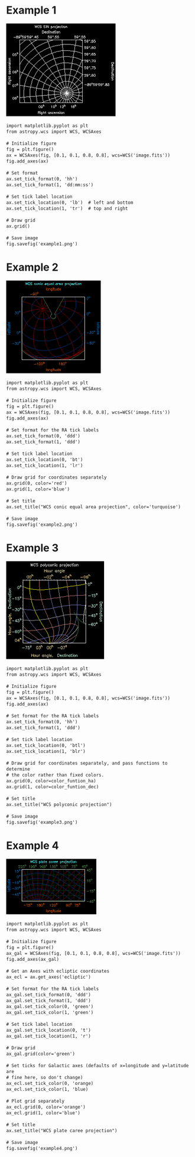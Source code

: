 Example 1
=========

![](pgsbox4.gif)

    import matplotlib.pyplot as plt
    from astropy.wcs import WCS, WCSAxes

    # Initialize figure
    fig = plt.figure()
    ax = WCSAxes(fig, [0.1, 0.1, 0.8, 0.8], wcs=WCS('image.fits'))
    fig.add_axes(ax)

    # Set format
    ax.set_tick_format(0, 'hh')
    ax.set_tick_format(1, 'dd:mm:ss')

    # Set tick label location
    ax.set_tick_location(0, 'lb')  # left and bottom
    ax.set_tick_location(1, 'tr')  # top and right

    # Draw grid
    ax.grid()

    # Save image
    fig.savefig('example1.png')

Example 2
=========

![](pgsbox5.gif)

    import matplotlib.pyplot as plt
    from astropy.wcs import WCS, WCSAxes

    # Initialize figure
    fig = plt.figure()
    ax = WCSAxes(fig, [0.1, 0.1, 0.8, 0.8], wcs=WCS('image.fits'))
    fig.add_axes(ax)

    # Set format for the RA tick labels
    ax.set_tick_format(0, 'ddd')
    ax.set_tick_format(1, 'ddd')

    # Set tick label location
    ax.set_tick_location(0, 'bt')
    ax.set_tick_location(1, 'lr')

    # Draw grid for coordinates separately
    ax.grid(0, color='red')
    ax.grid(1, color='blue')

    # Set title
    ax.set_title("WCS conic equal area projection", color='turquoise')

    # Save image
    fig.savefig('example2.png')

Example 3
=========

![](pgsbox6.gif)

    import matplotlib.pyplot as plt
    from astropy.wcs import WCS, WCSAxes

    # Initialize figure
    fig = plt.figure()
    ax = WCSAxes(fig, [0.1, 0.1, 0.8, 0.8], wcs=WCS('image.fits'))
    fig.add_axes(ax)

    # Set format for the RA tick labels
    ax.set_tick_format(0, 'hh')
    ax.set_tick_format(1, 'ddd')

    # Set tick label location
    ax.set_tick_location(0, 'btl')
    ax.set_tick_location(1, 'blr')

    # Draw grid for coordinates separately, and pass functions to determine
    # the color rather than fixed colors.
    ax.grid(0, color=color_funtion_ha)
    ax.grid(1, color=color_funtion_dec)

    # Set title
    ax.set_title("WCS polyconic projection")

    # Save image
    fig.savefig('example3.png')

Example 4
=========

![](pgsbox7.gif)


    import matplotlib.pyplot as plt
    from astropy.wcs import WCS, WCSAxes

    # Initialize figure
    fig = plt.figure()
    ax_gal = WCSAxes(fig, [0.1, 0.1, 0.8, 0.8], wcs=WCS('image.fits'))
    fig.add_axes(ax_gal)

    # Get an Axes with ecliptic coordinates
    ax_ecl = ax.get_axes('ecliptic')

    # Set format for the RA tick labels
    ax_gal.set_tick_format(0, 'ddd')
    ax_gal.set_tick_format(1, 'ddd')
    ax_gal.set_tick_color(0, 'green')
    ax_gal.set_tick_color(1, 'green')

    # Set tick label location
    ax_gal.set_tick_location(0, 't')
    ax_gal.set_tick_location(1, 'r')

    # Draw grid
    ax_gal.grid(color='green')

    # Set ticks for Galactic axes (defaults of x=longitude and y=latitude are
    # fine here, so don't change)
    ax_ecl.set_tick_color(0, 'orange)
    ax_ecl.set_tick_color(1, 'blue)

    # Plot grid separately
    ax_ecl.grid(0, color='orange')
    ax_ecl.grid(1, color='blue')

    # Set title
    ax.set_title("WCS plate caree projection")

    # Save image
    fig.savefig('example4.png')
